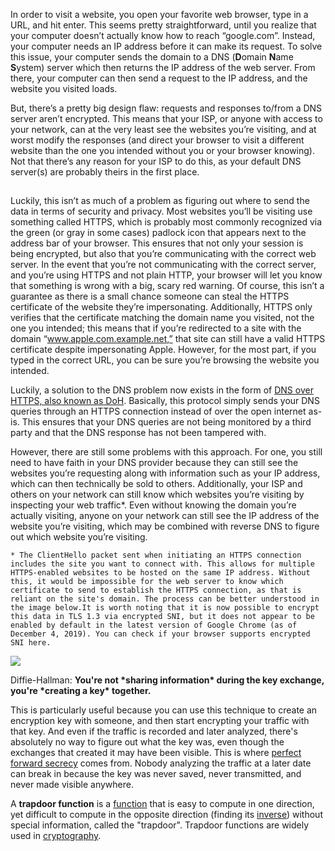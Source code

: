 



In order to visit a website, you open your favorite web browser, type in a URL, and hit enter. This seems pretty straightforward, until you  realize that your computer doesn’t actually know how to reach  “google.com”. Instead, your computer needs an IP address before it can  make its request. To solve this issue, your computer sends the domain to a DNS (**D**omain **N**ame **S**ystem) server which then returns the IP address of the web server. From there, your computer can then send a request to the IP address, and the  website you visited loads.

But, there’s a pretty big design flaw: requests and responses to/from a DNS  server aren’t encrypted. This means that your ISP, or anyone with access to your network, can at the very least see the websites you’re  visiting, and at worst modify the responses (and direct your browser to  visit a different website than the one you intended without you or your  browser knowing). Not that there’s any reason for your ISP to do this,  as your default DNS server(s) are probably theirs in the first place.

## 



Luckily, this isn’t as much of a problem as figuring out where to send  the data in terms of security and privacy. Most websites you’ll be  visiting use something called HTTPS, which is probably most commonly  recognized via the green (or gray in some cases) padlock icon that  appears next to the address bar of your browser. This ensures that not  only your session is being encrypted, but also that you’re communicating with the correct web server. In the event that you’re not communicating with the correct server, and you’re using HTTPS and not plain HTTP,  your browser will let you know that something is wrong with a big, scary red warning. Of course, this isn’t a guarantee as there is a small  chance someone can steal the HTTPS certificate of the website they’re  impersonating. Additionally, HTTPS only verifies that the certificate  matching the domain name you visited, not the one you intended; this  means that if you’re redirected to a site with the domain  “www.apple.com.example.net,” that site can still have a valid HTTPS  certificate despite impersonating Apple. However, for the most part, if  you typed in the correct URL, you can be sure you’re browsing the  website you intended.



Luckily, a solution to the DNS problem now exists in the form of [DNS over HTTPS, also known as DoH](https://en.wikipedia.org/wiki/DNS_over_HTTPS). Basically, this protocol simply sends your DNS queries through an HTTPS connection instead of over the open internet as-is. This ensures that  your DNS queries are not being monitored by a third party and that the  DNS response has not been tampered with.

However, there are still some problems with this approach. For one, you still  need to have faith in your DNS provider because they can still see the  websites you’re requesting along with information such as your IP  address, which can then technically be sold to others. Additionally,  your ISP and others on your network can still know which websites you’re visiting by inspecting your web traffic*. Even without knowing the  domain you’re actually visiting, anyone on your network can still see  the IP address of the website you’re visiting, which may be combined  with reverse DNS to figure out which website you’re visiting.



```
* The ClientHello packet sent when initiating an HTTPS connection includes the site you want to connect with. This allows for multiple HTTPS-enabled websites to be hosted on the same IP address. Without this, it would be impossible for the web server to know which certificate to send to establish the HTTPS connection, as that is reliant on the site's domain. The process can be better understood in the image below.It is worth noting that it is now possible to encrypt this data in TLS 1.3 via encrypted SNI, but it does not appear to be enabled by default in the latest version of Google Chrome (as of December 4, 2019). You can check if your browser supports encrypted SNI here.
```

![](https://miro.medium.com/max/1400/0*IzTOeknlY1Kguj72.png) 



Diffie-Hallman: **You're not \*sharing information\* during the key exchange, you're \*creating a key\* together.**

This is particularly useful because you can use this technique to create an encryption key with someone, and then start encrypting your traffic with that key. And even if the traffic is recorded and later analyzed, there's absolutely no way to figure out what the key was, even though the exchanges that created it may have been visible. This is where [perfect forward secrecy](http://en.wikipedia.org/wiki/Perfect_forward_secrecy) comes from. Nobody analyzing the traffic at a later date can break in because the key was never saved, never transmitted, and never made visible anywhere.





A **trapdoor function** is a [function](https://en.wikipedia.org/wiki/Function_(mathematics)) that is easy to compute in one direction, yet difficult to compute in the opposite direction (finding its [inverse](https://en.wikipedia.org/wiki/Inverse_function)) without special information, called the "trapdoor". Trapdoor functions are widely used in [cryptography](https://en.wikipedia.org/wiki/Cryptography).